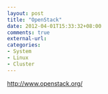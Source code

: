 ```yaml
---
layout: post
title: "OpenStack"
date: 2012-04-01T15:33:32+08:00
comments: true
external-url: 
categories: 
- System
- Linux
- Cluster
---
```


http://www.openstack.org/
